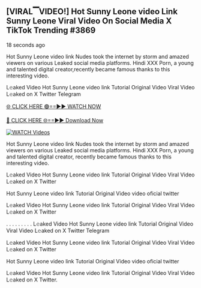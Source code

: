 ## [VIRAL▔VIDEO!] Hot Sunny Leone video Link Sunny Leone Viral Video On Social Media X TikTok Trending #3869

18 seconds ago

Hot Sunny Leone video link Nudes took the internet by storm and amazed viewers on various Leaked social media platforms. Hindi XXX Porn, a young and talented digital creator,recently became famous thanks to this interesting video.

L𝚎aked Video Hot Sunny Leone video link Tutorial Original Video Viral Video L𝚎aked on X Twitter Telegram

[🌐 CLICK HERE 🟢==►► WATCH NOW](https://dekho-ki-hoy-07-2k25.blogspot.com/2025/01/viral-tv.html)

[🔴 CLICK HERE 🌐==►► Download Now](https://dekho-ki-hoy-07-2k25.blogspot.com/2025/01/viral-tv.html)

[![WATCH Videos](https://i.imgur.com/PlrYii1.png)](https://dekho-ki-hoy-07-2k25.blogspot.com/2025/01/viral-tv.html)

Hot Sunny Leone video link Nudes took the internet by storm and amazed viewers on various Leaked social media platforms. Hindi XXX Porn, a young and talented digital creator, recently became famous thanks to this interesting video.

L𝚎aked Video Hot Sunny Leone video link Tutorial Original Video Viral Video L𝚎aked on X Twitter

Hot Sunny Leone video link Tutorial Original Video video oficial twitter

L𝚎aked Video Hot Sunny Leone video link Tutorial Original Video Viral Video L𝚎aked on X Twitter

. . . . . . . . . L𝚎aked Video Hot Sunny Leone video link Tutorial Original Video Viral Video L𝚎aked on X Twitter Telegram

L𝚎aked Video Hot Sunny Leone video link Tutorial Original Video Viral Video L𝚎aked on X Twitter

Hot Sunny Leone video link Tutorial Original Video video oficial twitter

L𝚎aked Video Hot Sunny Leone video link Tutorial Original Video Viral Video L𝚎aked on X Twitter.